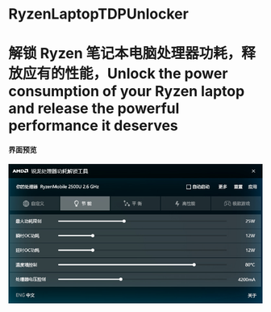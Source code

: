 # RyzenLaptopTDPUnlocker
# 解锁 Ryzen 笔记本电脑处理器功耗，释放应有的性能，Unlock the power consumption of your Ryzen laptop and release the powerful performance it deserves

#### 界面预览 
![image](img/ryzenadjtool.jpg)
